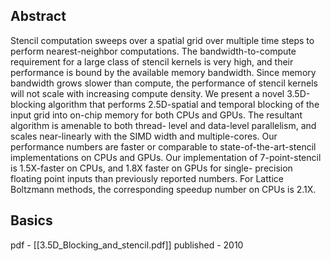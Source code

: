 ## Abstract

Stencil computation sweeps over a spatial grid over multiple time steps to perform nearest-neighbor computations. The bandwidth-to-compute requirement for a large class of stencil kernels is very high, and their performance is bound by the available memory bandwidth. Since memory bandwidth grows slower than compute, the performance of stencil kernels will not scale with increasing compute density. We present a novel 3.5D-blocking algorithm that performs 2.5D-spatial and temporal blocking of the input grid into on-chip memory for both CPUs and GPUs. The resultant algorithm is amenable to both thread- level and data-level parallelism, and scales near-linearly with the SIMD width and multiple-cores. Our performance numbers are faster or comparable to state-of-the-art-stencil implementations on CPUs and GPUs. Our implementation of 7-point-stencil is 1.5X-faster on CPUs, and 1.8X faster on GPUs for single- precision floating point inputs than previously reported numbers. For Lattice Boltzmann methods, the corresponding speedup number on CPUs is 2.1X.

## Basics

pdf - [[3.5D_Blocking_and_stencil.pdf]]
published - 2010


